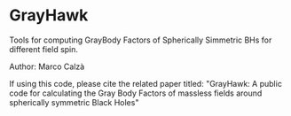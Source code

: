 # GrayHawk
Tools for computing GrayBody Factors of Spherically Simmetric BHs for different field spin.

Author: Marco Calzà

If using this code, please cite the related paper titled: "GrayHawk: A public code for calculating the Gray Body Factors of massless fields around spherically symmetric Black Holes"
